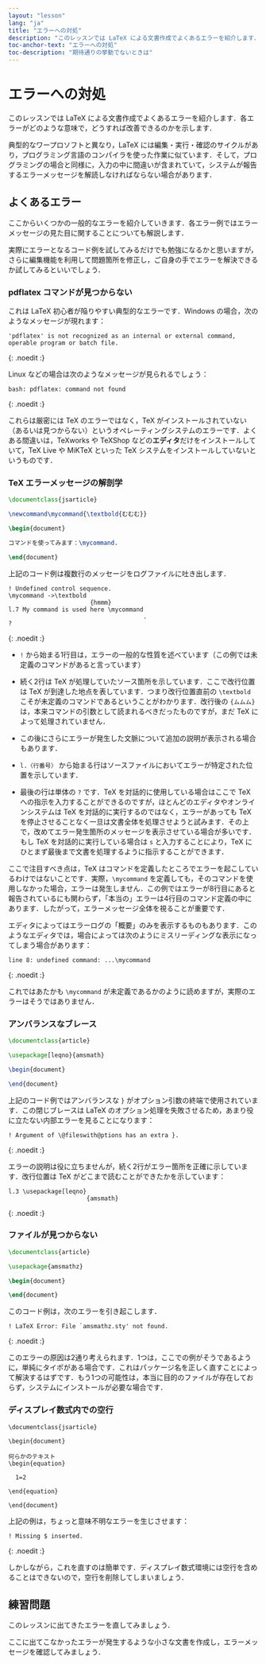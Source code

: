 ```yaml
---
layout: "lesson"
lang: "ja"
title: "エラーへの対処"
description: "このレッスンでは LaTeX による文書作成でよくあるエラーを紹介します．各エラーがどのような意味で，どうすれば改善できるのかを示します．"
toc-anchor-text: "エラーへの対処"
toc-description: "期待通りの挙動でないときは"
---
```


# エラーへの対処

<span class="summary">このレッスンでは LaTeX による文書作成でよくあるエラーを紹介します．各エラーがどのような意味で，どうすれば改善できるのかを示します．</span>

典型的なワープロソフトと異なり，LaTeX には編集・実行・確認のサイクルがあり，プログラミング言語のコンパイラを使った作業に似ています．そして，プログラミングの場合と同様に，入力の中に間違いが含まれていて，システムが報告するエラーメッセージを解読しなければならない場合があります．

## よくあるエラー

ここからいくつかの一般的なエラーを紹介していきます．各エラー例ではエラーメッセージの見た目に関することについても解説します．

実際にエラーとなるコード例を試してみるだけでも勉強になるかと思いますが，さらに編集機能を利用して問題箇所を修正し，ご自身の手でエラーを解決できるか試してみるといいでしょう．

### pdflatex コマンドが見つからない

これは LaTeX 初心者が陥りやすい典型的なエラーです．Windows の場合，次のようなメッセージが現れます：

```
'pdflatex' is not recognized as an internal or external command,
operable program or batch file.
```
{: .noedit :}

Linux などの場合は次のようなメッセージが見られるでしょう：

```
bash: pdflatex: command not found
```
{: .noedit :}

これらは厳密には TeX のエラーではなく，TeX がインストールされていない（あるいは見つからない）というオペレーティングシステムのエラーです．よくある間違いは，TeXworks や TeXShop などの**エディタ**だけをインストールしていて，TeX Live や MiKTeX といった TeX システムをインストールしていないというものです．

### TeX エラーメッセージの解剖学

```latex
\documentclass{jsarticle}

\newcommand\mycommand{\textbold{むむむ}}

\begin{document}

コマンドを使ってみます：\mycommand.

\end{document}
```

上記のコード例は複数行のメッセージをログファイルに吐き出します．

```
! Undefined control sequence.
\mycommand ->\textbold 
                       {hmmm}
l.7 My command is used here \mycommand
                                      .
? 
```
{: .noedit :}

* `!` から始まる1行目は，エラーの一般的な性質を述べています（この例では未定義のコマンドがあると言っています）
* 続く2行は TeX が処理していたソース箇所を示しています．ここで改行位置は TeX が到達した地点を表しています．つまり改行位置直前の `\textbold` こそが未定義のコマンドであるということがわかります．改行後の `{ムムム}` は，本来コマンドの引数として読まれるべきだったものですが，まだ TeX によって処理されていません．
* この後にさらにエラーが発生した文脈について追加の説明が表示される場合もあります．
* `l.〈行番号〉` から始まる行はソースファイルにおいてエラーが特定された位置を示しています．

* 最後の行は単体の `?` です．TeX を対話的に使用している場合はここで TeX への指示を入力することができるのですが，ほとんどのエディタやオンラインシステムは TeX を対話的に実行するのではなく，エラーがあっても TeX を停止させることなく一旦は文書全体を処理させようと試みます．その上で，改めてエラー発生箇所のメッセージを表示させている場合が多いです．もし TeX を対話的に実行している場合は `s` と入力することにより，TeX にひとまず最後まで文書を処理するように指示することができます．

ここで注目すべき点は，TeX はコマンドを定義したところでエラーを起こしているわけではないことです．実際，`\mycommand` を定義しても，そのコマンドを使用しなかった場合，エラーは発生しません．この例ではエラーが8行目にあると報告されているにも関わらず，「本当の」エラーは4行目のコマンド定義の中にあります．したがって，エラーメッセージ全体を視ることが重要です．

エディタによってはエラーログの「概要」のみを表示するものもあります．このようなエディタでは，場合によっては次のようにミスリーディングな表示になってしまう場合があります：

```
line 8: undefined command: ...\mycommand
```
{: .noedit :}

これではあたかも `\mycommand` が未定義であるかのように読めますが，実際のエラーはそうではありません．

### アンバランスなブレース

```latex
\documentclass{article}

\usepackage[leqno}{amsmath}

\begin{document}

\end{document}
```

上記のコード例ではアンバランスな `}` がオプション引数の終端で使用されています．この閉じブレースは LaTeX のオプション処理を失敗させるため，あまり役に立たない内部エラーを見ることになります：

```
! Argument of \@fileswith@ptions has an extra }.
```
{: .noedit :}

エラーの説明は役に立ちませんが，続く2行がエラー箇所を正確に示しています．改行位置は TeX がどこまで読むことができたかを示しています：

```
l.3 \usepackage[leqno}
                      {amsmath}
```
{: .noedit :}

### ファイルが見つからない

```latex
\documentclass{article}

\usepackage{amsmathz}

\begin{document}

\end{document}
```

このコード例は，次のエラーを引き起こします．

```
! LaTeX Error: File `amsmathz.sty' not found.
```
{: .noedit :}

このエラーの原因は2通り考えられます．1つは，ここでの例がそうであるように，単純にタイポがある場合です．これはパッケージ名を正しく直すことによって解決するはずです．もう1つの可能性は，本当に目的のファイルが存在しておらず，システムにインストールが必要な場合です．

### ディスプレイ数式内での空行

```
\documentclass{jsarticle}

\begin{document}

何らかのテキスト
\begin{equation}

  1=2

\end{equation}

\end{document}
```

上記の例は，ちょっと意味不明なエラーを生じさせます：

```
! Missing $ inserted.
```
{: .noedit :}

しかしながら，これを直すのは簡単です．ディスプレイ数式環境には空行を含めることはできないので，空行を削除してしまいましょう．

## 練習問題

このレッスンに出てきたエラーを直してみましょう．

ここに出てこなかったエラーが発生するような小さな文書を作成し，エラーメッセージを確認してみましょう．

<script>
  window.addEventListener('load', function(){
      if(editors['pre2'] != null) editors['pre2'].moveCursorTo(2, 31, false);
      if(editors['pre4'] != null) editors['pre4'].moveCursorTo(2, 18, false);
      if(editors['pre7'] != null) editors['pre7'].moveCursorTo(2, 20, false);
      if(editors['pre9'] != null) editors['pre9'].moveCursorTo(6, 0, false);
  }, false);
</script>
